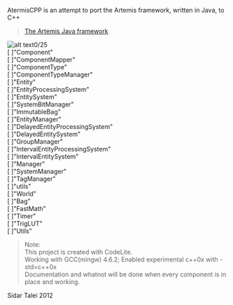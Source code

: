 AtermisCPP is an attempt to port the Artemis framework, written in Java, to C++
>[The Artemis Java framework](http://gamadu.com/artemis/ "Title")


![alt text](https://dl.dropbox.com/u/12043338/11check_mark.png "check")0/25  
[ ]"Component"  
[ ]"ComponentMapper"  
[ ]"ComponentType"  
[ ]"ComponentTypeManager"  
[ ]"Entity"  
[ ]"EntityProcessingSystem"  
[ ]"EntitySystem"  
[ ]"SystemBitManager"  
[ ]"ImmutableBag"  
[ ]"EntityManager"  
[ ]"DelayedEntityProcessingSystem"  
[ ]"DelayedEntitySystem"  
[ ]"GroupManager"  
[ ]"IntervalEntityProcessingSystem"  
[ ]"IntervalEntitySystem"  
[ ]"Manager"  
[ ]"SystemManager"  
[ ]"TagManager"  
[ ]"utils"  
[ ]"World"  
[ ]"Bag"  
[ ]"FastMath"  
[ ]"Timer"  
[ ]"TrigLUT"  
[ ]"Utils"  
  

>Note:  
>This project is created with CodeLite.   
>Working with GCC(mingw) 4.6.2; Enabled experimental c++0x with -std=c++0x  
>Documentation and whatnot will be done when every component is in place and working.

Sidar Talei 2012